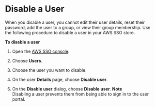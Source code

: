 # Disable a User<a name="disableuser"></a>

When you disable a user, you cannot edit their user details, reset their password, add the user to a group, or view their group membership\. Use the following procedure to disable a user in your AWS SSO store\. 

**To disable a user**

1. Open the [AWS SSO console](https://console.aws.amazon.com/singlesignon)\.

1. Choose **Users**\.

1. Choose the user you want to disable\.

1. On the user **Details** page, choose **Disable user**\.

1. On the **Disable user** dialog, choose **Disable user**\.
**Note**  
Disabling a user prevents them from being able to sign in to the user portal\.
